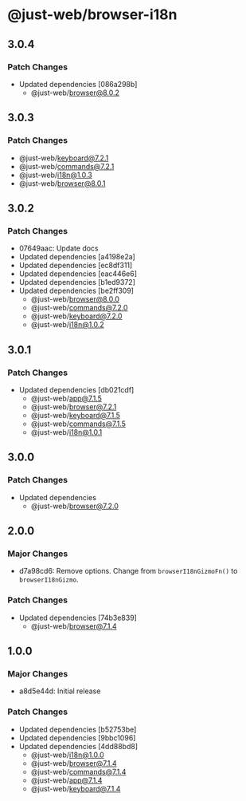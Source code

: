 # @just-web/browser-i18n

## 3.0.4

### Patch Changes

- Updated dependencies [086a298b]
  - @just-web/browser@8.0.2

## 3.0.3

### Patch Changes

- @just-web/keyboard@7.2.1
- @just-web/commands@7.2.1
- @just-web/i18n@1.0.3
- @just-web/browser@8.0.1

## 3.0.2

### Patch Changes

- 07649aac: Update docs
- Updated dependencies [a4198e2a]
- Updated dependencies [ec8df311]
- Updated dependencies [eac446e6]
- Updated dependencies [b1ed9372]
- Updated dependencies [be2ff309]
  - @just-web/browser@8.0.0
  - @just-web/commands@7.2.0
  - @just-web/keyboard@7.2.0
  - @just-web/i18n@1.0.2

## 3.0.1

### Patch Changes

- Updated dependencies [db021cdf]
  - @just-web/app@7.1.5
  - @just-web/browser@7.2.1
  - @just-web/keyboard@7.1.5
  - @just-web/commands@7.1.5
  - @just-web/i18n@1.0.1

## 3.0.0

### Patch Changes

- Updated dependencies
  - @just-web/browser@7.2.0

## 2.0.0

### Major Changes

- d7a98cd6: Remove options.
  Change from `browserI18nGizmoFn()` to `browserI18nGizmo`.

### Patch Changes

- Updated dependencies [74b3e839]
  - @just-web/browser@7.1.4

## 1.0.0

### Major Changes

- a8d5e44d: Initial release

### Patch Changes

- Updated dependencies [b52753be]
- Updated dependencies [9bbc1096]
- Updated dependencies [4dd88bd8]
  - @just-web/i18n@1.0.0
  - @just-web/browser@7.1.4
  - @just-web/commands@7.1.4
  - @just-web/app@7.1.4
  - @just-web/keyboard@7.1.4
